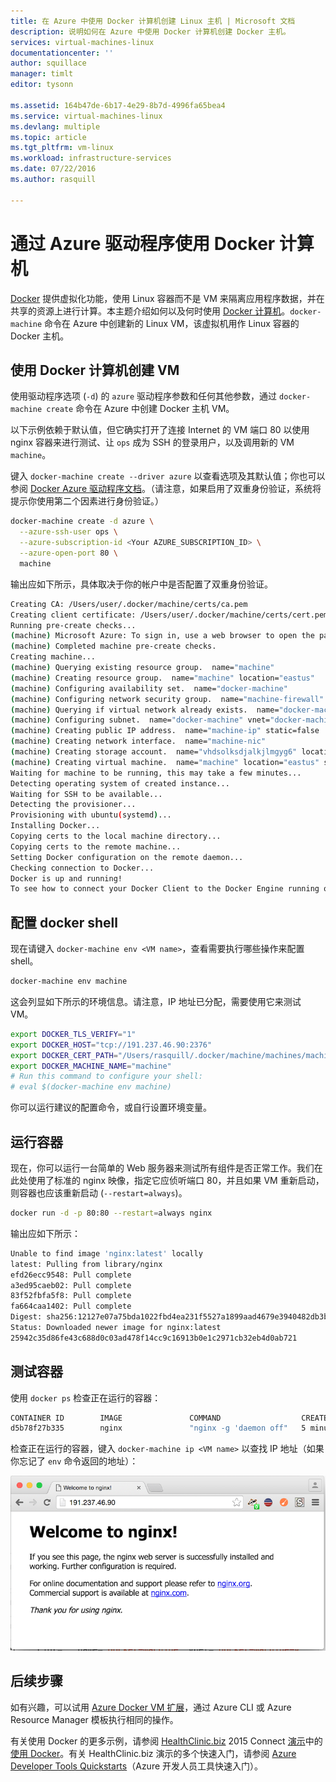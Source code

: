 ```yaml
---
title: 在 Azure 中使用 Docker 计算机创建 Linux 主机 | Microsoft 文档
description: 说明如何在 Azure 中使用 Docker 计算机创建 Docker 主机。
services: virtual-machines-linux
documentationcenter: ''
author: squillace
manager: timlt
editor: tysonn

ms.assetid: 164b47de-6b17-4e29-8b7d-4996fa65bea4
ms.service: virtual-machines-linux
ms.devlang: multiple
ms.topic: article
ms.tgt_pltfrm: vm-linux
ms.workload: infrastructure-services
ms.date: 07/22/2016
ms.author: rasquill

---
```

# 通过 Azure 驱动程序使用 Docker 计算机
[Docker](https://www.docker.com/) 提供虚拟化功能，使用 Linux 容器而不是 VM 来隔离应用程序数据，并在共享的资源上进行计算。本主题介绍如何以及何时使用 [Docker 计算机](https://docs.docker.com/machine/)。`docker-machine` 命令在 Azure 中创建新的 Linux VM，该虚拟机用作 Linux 容器的 Docker 主机。

## 使用 Docker 计算机创建 VM
使用驱动程序选项 (`-d`) 的 `azure` 驱动程序参数和任何其他参数，通过 `docker-machine create` 命令在 Azure 中创建 Docker 主机 VM。

以下示例依赖于默认值，但它确实打开了连接 Internet 的 VM 端口 80 以使用 nginx 容器来进行测试、让 `ops` 成为 SSH 的登录用户，以及调用新的 VM `machine`。

键入 `docker-machine create --driver azure` 以查看选项及其默认值；你也可以参阅 [Docker Azure 驱动程序文档](https://docs.docker.com/machine/drivers/azure/)。（请注意，如果启用了双重身份验证，系统将提示你使用第二个因素进行身份验证。）

```bash
docker-machine create -d azure \
  --azure-ssh-user ops \
  --azure-subscription-id <Your AZURE_SUBSCRIPTION_ID> \
  --azure-open-port 80 \
  machine
```

输出应如下所示，具体取决于你的帐户中是否配置了双重身份验证。

```bash
Creating CA: /Users/user/.docker/machine/certs/ca.pem
Creating client certificate: /Users/user/.docker/machine/certs/cert.pem
Running pre-create checks...
(machine) Microsoft Azure: To sign in, use a web browser to open the page https://aka.ms/devicelogin. Enter the code <code> to authenticate.
(machine) Completed machine pre-create checks.
Creating machine...
(machine) Querying existing resource group.  name="machine"
(machine) Creating resource group.  name="machine" location="eastus"
(machine) Configuring availability set.  name="docker-machine"
(machine) Configuring network security group.  name="machine-firewall" location="eastus"
(machine) Querying if virtual network already exists.  name="docker-machine-vnet" location="eastus"
(machine) Configuring subnet.  name="docker-machine" vnet="docker-machine-vnet" cidr="192.168.0.0/16"
(machine) Creating public IP address.  name="machine-ip" static=false
(machine) Creating network interface.  name="machine-nic"
(machine) Creating storage account.  name="vhdsolksdjalkjlmgyg6" location="eastus"
(machine) Creating virtual machine.  name="machine" location="eastus" size="Standard_A2" username="ops" osImage="canonical:UbuntuServer:15.10:latest"
Waiting for machine to be running, this may take a few minutes...
Detecting operating system of created instance...
Waiting for SSH to be available...
Detecting the provisioner...
Provisioning with ubuntu(systemd)...
Installing Docker...
Copying certs to the local machine directory...
Copying certs to the remote machine...
Setting Docker configuration on the remote daemon...
Checking connection to Docker...
Docker is up and running!
To see how to connect your Docker Client to the Docker Engine running on this virtual machine, run: docker-machine env machine
```

## 配置 docker shell
现在请键入 `docker-machine env <VM name>`，查看需要执行哪些操作来配置 shell。

```bash
docker-machine env machine
```

这会列显如下所示的环境信息。请注意，IP 地址已分配，需要使用它来测试 VM。

```bash
export DOCKER_TLS_VERIFY="1"
export DOCKER_HOST="tcp://191.237.46.90:2376"
export DOCKER_CERT_PATH="/Users/rasquill/.docker/machine/machines/machine"
export DOCKER_MACHINE_NAME="machine"
# Run this command to configure your shell:
# eval $(docker-machine env machine)
```

你可以运行建议的配置命令，或自行设置环境变量。

## 运行容器
现在，你可以运行一台简单的 Web 服务器来测试所有组件是否正常工作。我们在此处使用了标准的 nginx 映像，指定它应侦听端口 80，并且如果 VM 重新启动，则容器也应该重新启动 (`--restart=always`)。

```bash
docker run -d -p 80:80 --restart=always nginx
```

输出应如下所示：

```bash
Unable to find image 'nginx:latest' locally
latest: Pulling from library/nginx
efd26ecc9548: Pull complete
a3ed95caeb02: Pull complete
83f52fbfa5f8: Pull complete
fa664caa1402: Pull complete
Digest: sha256:12127e07a75bda1022fbd4ea231f5527a1899aad4679e3940482db3b57383b1d
Status: Downloaded newer image for nginx:latest
25942c35d86fe43c688d0c03ad478f14cc9c16913b0e1c2971cb32eb4d0ab721
```

## 测试容器
使用 `docker ps` 检查正在运行的容器：

```bash
CONTAINER ID        IMAGE               COMMAND                  CREATED             STATUS              PORTS                         NAMES
d5b78f27b335        nginx               "nginx -g 'daemon off"   5 minutes ago       Up 5 minutes        0.0.0.0:80->80/tcp, 443/tcp   goofy_mahavira
```

检查正在运行的容器，键入 `docker-machine ip <VM name>` 以查找 IP 地址（如果你忘记了 `env` 命令返回的地址）：

![运行 ngnix 容器](./media/virtual-machines-linux-docker-machine/nginxsuccess.png)

## 后续步骤
如有兴趣，可以试用 [Azure Docker VM 扩展](virtual-machines-linux-dockerextension.md?toc=%2fazure%2fvirtual-machines%2flinux%2ftoc.json)，通过 Azure CLI 或 Azure Resource Manager 模板执行相同的操作。

有关使用 Docker 的更多示例，请参阅 [HealthClinic.biz](https://github.com/Microsoft/HealthClinic.biz) 2015 Connect [演示](https://blogs.msdn.microsoft.com/visualstudio/2015/12/08/connectdemos-2015-healthclinic-biz/)中的[使用 Docker](https://github.com/Microsoft/HealthClinic.biz/wiki/Working-with-Docker)。有关 HealthClinic.biz 演示的多个快速入门，请参阅 [Azure Developer Tools Quickstarts](https://github.com/Microsoft/HealthClinic.biz/wiki/Azure-Developer-Tools-Quickstarts)（Azure 开发人员工具快速入门）。

<!---HONumber=Mooncake_0320_2017-->